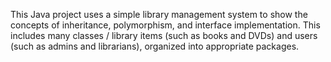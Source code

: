 This Java project uses a simple library management system to show the concepts of inheritance, polymorphism, and interface implementation. This includes many classes / library items (such as books and DVDs) and users (such as admins and librarians), organized into appropriate packages.
